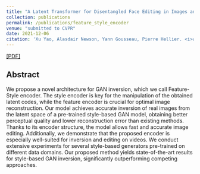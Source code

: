 ```yaml
---
title: "A Latent Transformer for Disentangled Face Editing in Images and Videos"
collection: publications
permalink: /publications/feature_style_encoder
venue: "submitted to CVPR"
date: 2021-12-06
citation: 'Xu Yao, Alasdair Newson, Yann Gousseau, Pierre Hellier. <i>arxiv 2021.</i>'
---
```

[[PDF]](https://xu-yao.github.io/files/Feature_Style_Encoder_for_Style_Based_GAN_Inversion_arxiv.pdf)

## Abstract
We propose a novel architecture for GAN inversion, which we call Feature-Style encoder. The style encoder is key for the manipulation of the obtained latent codes, while the feature encoder is crucial for optimal image reconstruction. Our model achieves accurate inversion of real images from the latent space of a pre-trained style-based GAN model, obtaining better perceptual quality and lower reconstruction error than existing methods. Thanks to its encoder structure, the model allows fast and accurate image editing. Additionally, we demonstrate that the proposed encoder is especially well-suited for inversion and editing on videos. We conduct extensive experiments for several style-based generators pre-trained on different data domains. Our proposed method yields state-of-the-art results for style-based GAN inversion, significantly outperforming competing approaches.